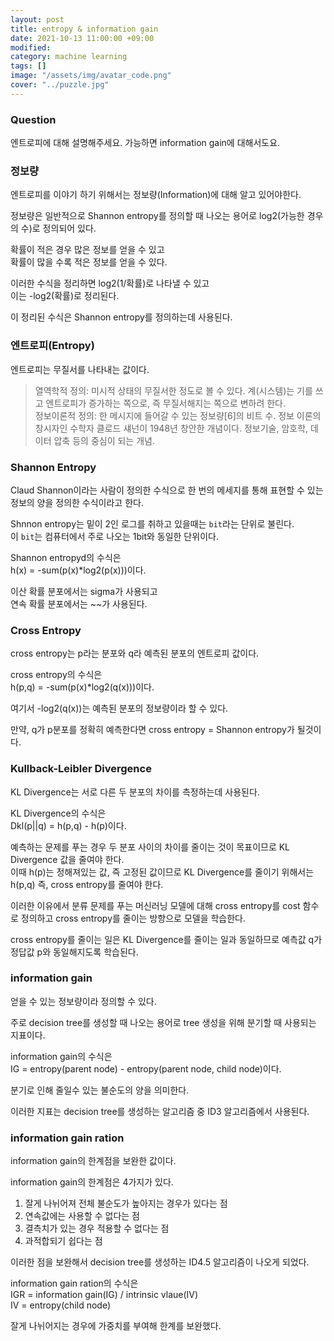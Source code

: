```yaml
---
layout: post
title: entropy & information gain
date: 2021-10-13 11:00:00 +09:00
modified: 
category: machine learning
tags: []
image: "/assets/img/avatar_code.png"
cover: "../puzzle.jpg"
---
```


### Question

엔트로피에 대해 설명해주세요. 가능하면 information gain에 대해서도요.

### 정보량

엔트로피를 이야기 하기 위해서는 정보량(Information)에 대해 알고 있어야한다.<br>

정보량은 일반적으로 Shannon entropy를 정의할 때 나오는 용어로 log2(가능한 경우의 수)로 정의되어 있다.<br>

확률이 적은 경우 많은 정보를 얻을 수 있고<br>
확률이 많을 수록 적은 정보를 얻을 수 있다.<br>

이러한 수식을 정리하면 log2(1/확률)로 나타낼 수 있고<br>
이는 -log2(확률)로 정리된다.<br>

이 정리된 수식은 Shannon entropy를 정의하는데 사용된다.<br>

### 엔트로피(Entropy)

엔트로피는 무질서를 나타내는 값이다.<br>

>열역학적 정의: 미시적 상태의 무질서한 정도로 볼 수 있다. 계(시스템)는 기를 쓰고 엔트로피가 증가하는 쪽으로, 즉 무질서해지는 쪽으로 변하려 한다.<br>
>정보이론적 정의: 한 메시지에 들어갈 수 있는 정보량[6]의 비트 수. 정보 이론의 창시자인 수학자 클로드 섀넌이 1948년 창안한 개념이다. 정보기술, 암호학, 데이터 압축 등의 중심이 되는 개념.<br>


### Shannon Entropy

Claud Shannon이라는 사람이 정의한 수식으로 한 번의 메세지를 통해 표현할 수 있는 정보의 양을 정의한 수식이라고 한다.<br>

Shnnon entropy는 밑이 2인 로그를 취하고 있을때는 `bit`라는 단위로 불린다.<br>
이 `bit`는 컴퓨터에서 주로 나오는 1bit와 동일한 단위이다.<br>

Shannon entropyd의 수식은<br>
h(x) = -sum(p(x)*log2(p(x)))이다.<br>

이산 확률 분포에서는 sigma가 사용되고<br>
연속 확률 분포에서는 ~~가 사용된다.<br>

### Cross Entropy

cross entropy는 p라는 분포와 q라 예측된 분포의 엔트로피 값이다.<br>

cross entropy의 수식은<br>
h(p,q) = -sum(p(x)*log2(q(x)))이다.<br>

여기서 -log2(q(x))는 예측된 분포의 정보량이라 할 수 있다.<br>

만약, q가 p분포를 정확히 예측한다면 cross entropy = Shannon entropy가 될것이다.<br>

### Kullback-Leibler Divergence

KL Divergence는 서로 다른 두 분포의 차이를 측정하는데 사용된다.<br>

KL Divergence의 수식은<br>
Dkl(p||q) = h(p,q) - h(p)이다.<br>

예측하는 문제를 푸는 경우 두 분포 사이의 차이를 줄이는 것이 목표이므로 KL Divergence 값을 줄여야 한다.<br>
이때 h(p)는 정해져있는 값, 즉 고정된 값이므로 KL Divergence를 줄이기 위해서는 h(p,q) 즉, cross entropy를 줄여야 한다.<br>

이러한 이유에서 분류 문제를 푸는 머신러닝 모델에 대해 cross entropy를 cost 함수로 정의하고 cross entropy를 줄이는 방향으로 모델을 학습한다.<br>

cross entropy를 줄이는 일은 KL Divergence를 줄이는 일과 동일하므로 예측값 q가 정답값 p와 동일해지도록 학습된다.<br>

### information gain

얻을 수 있는 정보량이라 정의할 수 있다.<br> 

주로 decision tree를 생성할 때 나오는 용어로 tree 생성을 위해 분기할 때 사용되는 지표이다.<br>

information gain의 수식은<br>
IG = entropy(parent node) - entropy(parent node, child node)이다.<br>

분기로 인해 줄일수 있는 불순도의 양을 의미한다.<br>

이러한 지표는 decision tree를 생성하는 알고리즘 중 ID3 알고리즘에서 사용된다.<br>

### information gain ration

information gain의 한계점을 보완한 값이다.<br>

information gain의 한계점은 4가지가 있다.<br>
1. 잘게 나뉘어져 전체 불순도가 높아지는 경우가 있다는 점
1. 연속값에는 사용할 수 없다는 점
1. 결측치가 있는 경우 적용할 수 없다는 점
1. 과적합되기 쉽다는 점

이러한 점을 보완해서 decision tree를 생성하는 ID4.5 알고리즘이 나오게 되었다.<br>

information gain ration의 수식은<br>
IGR = information gain(IG) / intrinsic vlaue(IV)<br>
IV = entropy(child node)<br>

잘게 나뉘어지는 경우에 가중치를 부여해 한계를 보완했다.<br>
